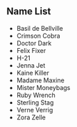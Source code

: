 ## Name List
- Basil de Bellville
- Crimson Cobra
- Doctor Dark
- Felix Fixer
- H-21
- Jenna Jet
- Kaine Killer
- Madame Maxine
- Mister Moneybags
- Ruby Wrench
- Sterling Stag
- Verne Verrig
- Zora Zelle